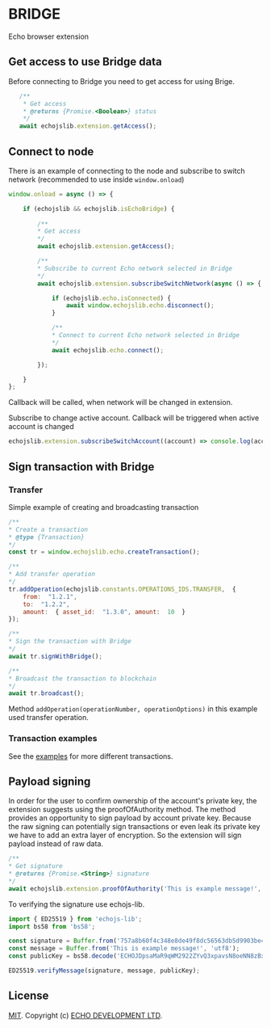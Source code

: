 
# BRIDGE    
 Echo browser extension


## Get access to use Bridge data

 Before connecting to Bridge you need to get access for using Brige.

 ```javascript
    /**
     * Get access
     * @returns {Promise.<Boolean>} status
     */
    await echojslib.extension.getAccess();
 ```


## Connect to node  

There is an example of connecting to the node and subscribe to switch network (recommended to use inside `window.onload`)  

```javascript  
window.onload = async () => {

    if (echojslib && echojslib.isEchoBridge) {
	
        /**
        * Get access
        */
        await echojslib.extension.getAccess();

        /**
        * Subscribe to current Echo network selected in Bridge
        */
        await echojslib.extension.subscribeSwitchNetwork(async () => {

            if (echojslib.echo.isConnected) {
                await window.echojslib.echo.disconnect();
            }

            /**
            * Connect to current Echo network selected in Bridge
            */
            await echojslib.echo.connect();

        });

    }
};  
```  
Callback will be called, when network will be changed in extension.

Subscribe to change active account. Callback will be triggered when active account is changed
```javascript
echojslib.extension.subscribeSwitchAccount((account) => console.log(account))
```
## Sign transaction with Bridge  

### Transfer  

Simple example of creating and broadcasting transaction  

```javascript  
/**
* Create a transaction
* @type {Transaction}
*/
const tr = window.echojslib.echo.createTransaction();  

/**
* Add transfer operation
*/
tr.addOperation(echojslib.constants.OPERATIONS_IDS.TRANSFER,  {   
    from:  "1.2.1",  
    to:  "1.2.2",   
    amount:  { asset_id:  "1.3.0", amount:  10  }
});  

/**
* Sign the transaction with Bridge
*/
await tr.signWithBridge();  

/**
* Broadcast the transaction to blockchain
*/
await tr.broadcast();  
```  
Method `addOperation(operationNumber, operationOptions)` in this example used transfer operation.  

### Transaction examples

See the [examples](./docs/examples.md) for more different transactions.

## Payload signing
In order for the user to confirm ownership of the account's private key, the extension suggests using the proofOfAuthority method. The method provides an opportunity to sign payload by account private key. Because the raw signing can potentially sign transactions or even leak its private key we have to add an extra layer of encryption. So the extension will sign payload instead of raw data.

```javascript  
/**
* Get signature
* @returns {Promise.<String>} signature
*/
await echojslib.extension.proofOfAuthority('This is example message!', '1.2.134');
```

To verifying the signature use echojs-lib.

```javascript  
import { ED25519 } from 'echojs-lib';
import bs58 from 'bs58';

const signature = Buffer.from('757a8b60f4c348e8de49f8dc56563db5d9903be41c7aad145cc8be5c6f66804c168693232c0f150ef017bc01697fc0aca5000a04ac6756d36430aeaefe518b08', 'hex');
const message = Buffer.from('This is example message!', 'utf8');
const publicKey = bs58.decode('ECHOJDpsaMaR9qWM2922ZYvQ3xpavsN8oeNN8zBx1VNKdQBf'.slice(4));

ED25519.verifyMessage(signature, message, publicKey);
```

## License

[MIT](LICENSE). Copyright (c) [ECHO DEVELOPMENT LTD](https://echo.org).
